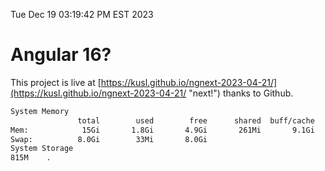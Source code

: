 Tue Dec 19 03:19:42 PM EST 2023

# Angular 16?


This project is live at [https://kusl.github.io/ngnext-2023-04-21/](https://kusl.github.io/ngnext-2023-04-21/ "next!") thanks to Github.

```bash
System Memory
               total        used        free      shared  buff/cache   available
Mem:            15Gi       1.8Gi       4.9Gi       261Mi       9.1Gi        13Gi
Swap:          8.0Gi        33Mi       8.0Gi
System Storage
815M	.
```
```bash
